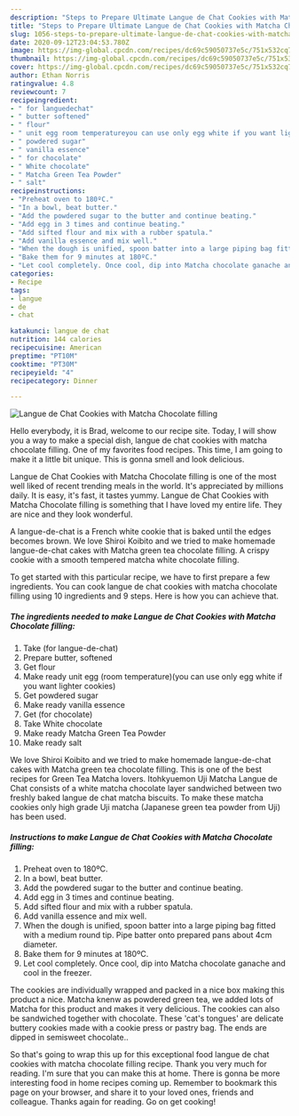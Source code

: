 ```yaml
---
description: "Steps to Prepare Ultimate Langue de Chat Cookies with Matcha Chocolate filling"
title: "Steps to Prepare Ultimate Langue de Chat Cookies with Matcha Chocolate filling"
slug: 1056-steps-to-prepare-ultimate-langue-de-chat-cookies-with-matcha-chocolate-filling
date: 2020-09-12T23:04:53.780Z
image: https://img-global.cpcdn.com/recipes/dc69c59050737e5c/751x532cq70/langue-de-chat-cookies-with-matcha-chocolate-filling-recipe-main-photo.jpg
thumbnail: https://img-global.cpcdn.com/recipes/dc69c59050737e5c/751x532cq70/langue-de-chat-cookies-with-matcha-chocolate-filling-recipe-main-photo.jpg
cover: https://img-global.cpcdn.com/recipes/dc69c59050737e5c/751x532cq70/langue-de-chat-cookies-with-matcha-chocolate-filling-recipe-main-photo.jpg
author: Ethan Norris
ratingvalue: 4.8
reviewcount: 7
recipeingredient:
- " for languedechat"
- " butter softened"
- " flour"
- " unit egg room temperatureyou can use only egg white if you want lighter cookies"
- " powdered sugar"
- " vanilla essence"
- " for chocolate"
- " White chocolate"
- " Matcha Green Tea Powder"
- " salt"
recipeinstructions:
- "Preheat oven to 180ºC."
- "In a bowl, beat butter."
- "Add the powdered sugar to the butter and continue beating."
- "Add egg in 3 times and continue beating."
- "Add sifted flour and mix with a rubber spatula."
- "Add vanilla essence and mix well."
- "When the dough is unified, spoon batter into a large piping bag fitted with a medium round tip. Pipe batter onto prepared pans about 4cm diameter."
- "Bake them for 9 minutes at 180ºC."
- "Let cool completely. Once cool, dip into Matcha chocolate ganache and cool in the freezer."
categories:
- Recipe
tags:
- langue
- de
- chat

katakunci: langue de chat 
nutrition: 144 calories
recipecuisine: American
preptime: "PT10M"
cooktime: "PT30M"
recipeyield: "4"
recipecategory: Dinner

---
```



![Langue de Chat Cookies with Matcha Chocolate filling](https://img-global.cpcdn.com/recipes/dc69c59050737e5c/751x532cq70/langue-de-chat-cookies-with-matcha-chocolate-filling-recipe-main-photo.jpg)

Hello everybody, it is Brad, welcome to our recipe site. Today, I will show you a way to make a special dish, langue de chat cookies with matcha chocolate filling. One of my favorites food recipes. This time, I am going to make it a little bit unique. This is gonna smell and look delicious.

Langue de Chat Cookies with Matcha Chocolate filling is one of the most well liked of recent trending meals in the world. It's appreciated by millions daily. It is easy, it's fast, it tastes yummy. Langue de Chat Cookies with Matcha Chocolate filling is something that I have loved my entire life. They are nice and they look wonderful.

A langue-de-chat is a French white cookie that is baked until the edges becomes brown. We love Shiroi Koibito and we tried to make homemade langue-de-chat cakes with Matcha green tea chocolate filling. A crispy cookie with a smooth tempered matcha white chocolate filling.


To get started with this particular recipe, we have to first prepare a few ingredients. You can cook langue de chat cookies with matcha chocolate filling using 10 ingredients and 9 steps. Here is how you can achieve that.

<!--inarticleads1-->

##### The ingredients needed to make Langue de Chat Cookies with Matcha Chocolate filling:

1. Take  (for langue-de-chat)
1. Prepare  butter, softened
1. Get  flour
1. Make ready  unit egg (room temperature)(you can use only egg white if you want lighter cookies)
1. Get  powdered sugar
1. Make ready  vanilla essence
1. Get  (for chocolate)
1. Take  White chocolate
1. Make ready  Matcha Green Tea Powder
1. Make ready  salt


We love Shiroi Koibito and we tried to make homemade langue-de-chat cakes with Matcha green tea chocolate filling. This is one of the best recipes for Green Tea Matcha lovers. Itohkyuemon Uji Matcha Langue de Chat consists of a white matcha chocolate layer sandwiched between two freshly baked langue de chat matcha biscuits. To make these matcha cookies only high grade Uji matcha (Japanese green tea powder from Uji) has been used. 

<!--inarticleads2-->

##### Instructions to make Langue de Chat Cookies with Matcha Chocolate filling:

1. Preheat oven to 180ºC.
1. In a bowl, beat butter.
1. Add the powdered sugar to the butter and continue beating.
1. Add egg in 3 times and continue beating.
1. Add sifted flour and mix with a rubber spatula.
1. Add vanilla essence and mix well.
1. When the dough is unified, spoon batter into a large piping bag fitted with a medium round tip. Pipe batter onto prepared pans about 4cm diameter.
1. Bake them for 9 minutes at 180ºC.
1. Let cool completely. Once cool, dip into Matcha chocolate ganache and cool in the freezer.


The cookies are individually wrapped and packed in a nice box making this product a nice. Matcha knenw as powdered green tea, we added lots of Matcha for this product and makes it very delicious. The cookies can also be sandwiched together with chocolate. These &#39;cat&#39;s tongues&#39; are delicate buttery cookies made with a cookie press or pastry bag. The ends are dipped in semisweet chocolate.. 

So that's going to wrap this up for this exceptional food langue de chat cookies with matcha chocolate filling recipe. Thank you very much for reading. I'm sure that you can make this at home. There is gonna be more interesting food in home recipes coming up. Remember to bookmark this page on your browser, and share it to your loved ones, friends and colleague. Thanks again for reading. Go on get cooking!
